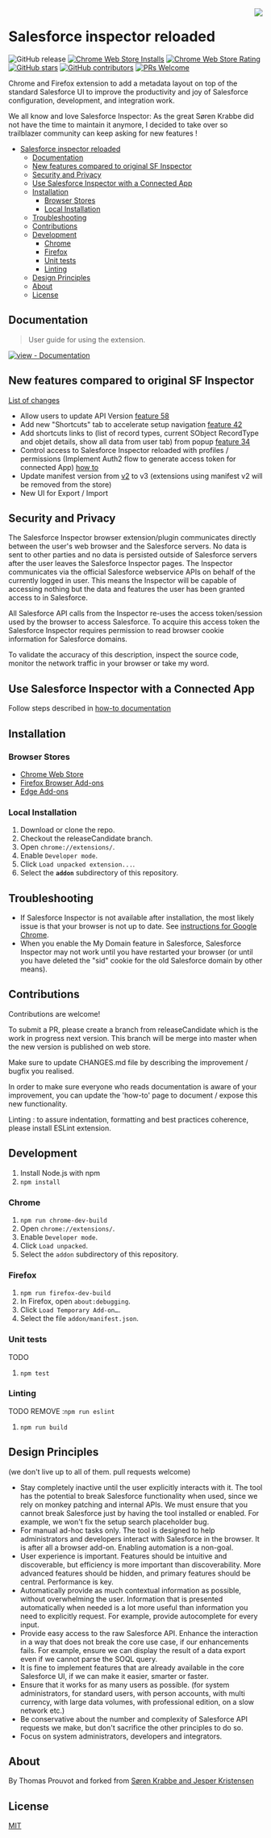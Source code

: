<img src="https://github.com/dufoli/salesforce-inspector-reboot/blob/master/addon/icon128.png?raw=true" align="right">

# Salesforce inspector reloaded

![GitHub release](https://img.shields.io/github/v/release/dufoli/salesforce-inspector-reboot?sort=semver)
[![Chrome Web Store Installs](https://img.shields.io/chrome-web-store/users/hpijlohoihegkfehhibggnkbjhoemldh)](https://chrome.google.com/webstore/detail/salesforce-inspector-relo/hpijlohoihegkfehhibggnkbjhoemldh)
[![Chrome Web Store Rating](https://img.shields.io/chrome-web-store/rating/hpijlohoihegkfehhibggnkbjhoemldh)](https://chrome.google.com/webstore/detail/salesforce-inspector-relo/hpijlohoihegkfehhibggnkbjhoemldh)
[![GitHub stars](https://img.shields.io/github/stars/dufoli/salesforce-inspector-reboot?cacheSeconds=3600)](https://github.com/dufoli/salesforce-inspector-reboot/stargazers/)
[![GitHub contributors](https://img.shields.io/github/contributors/dufoli/salesforce-inspector-reboot.svg)](https://github.com/dufoli/salesforce-inspector-reboot/graphs/contributors/)
[![PRs Welcome](https://img.shields.io/badge/PRs-welcome-brightgreen.svg?style=flat-square)](http://makeapullrequest.com)

Chrome and Firefox extension to add a metadata layout on top of the standard Salesforce UI to improve the productivity and joy of Salesforce configuration, development, and integration work.

We all know and love Salesforce Inspector: As the great Søren Krabbe did not have the time to maintain it anymore, I decided to take over so trailblazer community can keep asking for new features !

- [Salesforce inspector reloaded](#salesforce-inspector-reloaded)
  - [Documentation](#documentation)
  - [New features compared to original SF Inspector](#new-features-compared-to-original-sf-inspector)
  - [Security and Privacy](#security-and-privacy)
  - [Use Salesforce Inspector with a Connected App](#use-salesforce-inspector-with-a-connected-app)
  - [Installation](#installation)
    - [Browser Stores](#browser-stores)
    - [Local Installation](#local-installation)
  - [Troubleshooting](#troubleshooting)
  - [Contributions](#contributions)
  - [Development](#development)
    - [Chrome](#chrome)
    - [Firefox](#firefox)
    - [Unit tests](#unit-tests)
    - [Linting](#linting)
  - [Design Principles](#design-principles)
  - [About](#about)
  - [License](#license)

## Documentation

> User guide for using the extension.

[![view - Documentation](https://img.shields.io/badge/view-Documentation-blue?style=for-the-badge)](https://tprouvot.github.io/Salesforce-Inspector-reloaded/ "Go to extension documentation")


## New features compared to original SF Inspector

[List of changes](CHANGES.md)

- Allow users to update API Version [feature 58](https://github.com/tprouvot/Salesforce-Inspector-reloaded/issues/58)
- Add new "Shortcuts" tab to accelerate setup navigation [feature 42](https://github.com/tprouvot/Salesforce-Inspector-reloaded/issues/42)
- Add shortcuts links to (list of record types, current SObject RecordType and objet details, show all data from user tab) from popup [feature 34](https://github.com/tprouvot/Salesforce-Inspector-reloaded/issues/34)
- Control access to Salesforce Inspector reloaded with profiles / permissions (Implement Auth2 flow to generate access token for connected App) [how to](https://github.com/dufoli/salesforce-inspector-reboot/wiki/How-to#use-sf-inspector-with-a-connected-app)
- Update manifest version from [v2](https://developer.chrome.com/docs/extensions/mv3/mv2-sunset/) to v3 (extensions using manifest v2 will be removed from the store)
- New UI for Export / Import

## Security and Privacy

The Salesforce Inspector browser extension/plugin communicates directly between the user's web browser and the Salesforce servers. No data is sent to other parties and no data is persisted outside of Salesforce servers after the user leaves the Salesforce Inspector pages.
The Inspector communicates via the official Salesforce webservice APIs on behalf of the currently logged in user. This means the Inspector will be capable of accessing nothing but the data and features the user has been granted access to in Salesforce.

All Salesforce API calls from the Inspector re-uses the access token/session used by the browser to access Salesforce. To acquire this access token the Salesforce Inspector requires permission to read browser cookie information for Salesforce domains.

To validate the accuracy of this description, inspect the source code, monitor the network traffic in your browser or take my word.

## Use Salesforce Inspector with a Connected App

Follow steps described in [how-to documentation](https://tprouvot.github.io/Salesforce-Inspector-reloaded/how-to/#use-sf-inspector-with-a-connected-app)

## Installation

### Browser Stores

- [Chrome Web Store](https://chrome.google.com/webstore/detail/salesforce-inspector-relo/hpijlohoihegkfehhibggnkbjhoemldh)
- [Firefox Browser Add-ons](https://addons.mozilla.org/en-US/firefox/addon/salesforce-inspector-reloaded/)
- [Edge Add-ons](https://microsoftedge.microsoft.com/addons/detail/salesforce-inspector-relo/noclfopoifgfgnflgkakofglfeeambpd)

### Local Installation

1. Download or clone the repo.
2. Checkout the releaseCandidate branch.
3. Open `chrome://extensions/`.
4. Enable `Developer mode`.
5. Click `Load unpacked extension...`.
6. Select the **`addon`** subdirectory of this repository.

## Troubleshooting

- If Salesforce Inspector is not available after installation, the most likely issue is that your browser is not up to date. See [instructions for Google Chrome](https://productforums.google.com/forum/#!topic/chrome/YK1-o4KoSjc).
- When you enable the My Domain feature in Salesforce, Salesforce Inspector may not work until you have restarted your browser (or until you have deleted the "sid" cookie for the old Salesforce domain by other means).

## Contributions

Contributions are welcome!

To submit a PR, please create a branch from releaseCandidate which is the work in progress next version.
This branch will be merge into master when the new version is published on web store.

Make sure to update CHANGES.md file by describing the improvement / bugfix you realised.

In order to make sure everyone who reads documentation is aware of your improvement, you can update the 'how-to' page to document / expose this new functionality.

Linting : to assure indentation, formatting and best practices coherence, please install ESLint extension.

## Development

1. Install Node.js with npm
2. `npm install`

### Chrome

1. `npm run chrome-dev-build`
2. Open `chrome://extensions/`.
3. Enable `Developer mode`.
4. Click `Load unpacked`.
5. Select the `addon` subdirectory of this repository.

### Firefox

1. `npm run firefox-dev-build`
2. In Firefox, open `about:debugging`.
3. Click `Load Temporary Add-on…`.
4. Select the file `addon/manifest.json`.

### Unit tests
TODO
1. `npm test`

### Linting

TODO REMOVE :`npm run eslint`
1. `npm run build`

## Design Principles

(we don't live up to all of them. pull requests welcome)

- Stay completely inactive until the user explicitly interacts with it. The tool has the potential to break Salesforce functionality when used, since we rely on monkey patching and internal APIs. We must ensure that you cannot break Salesforce just by having the tool installed or enabled. For example, we won't fix the setup search placeholder bug.
- For manual ad-hoc tasks only. The tool is designed to help administrators and developers interact with Salesforce in the browser. It is after all a browser add-on. Enabling automation is a non-goal.
- User experience is important. Features should be intuitive and discoverable, but efficiency is more important than discoverability. More advanced features should be hidden, and primary features should be central. Performance is key.
- Automatically provide as much contextual information as possible, without overwhelming the user. Information that is presented automatically when needed is a lot more useful than information you need to explicitly request. For example, provide autocomplete for every input.
- Provide easy access to the raw Salesforce API. Enhance the interaction in a way that does not break the core use case, if our enhancements fails. For example, ensure we can display the result of a data export even if we cannot parse the SOQL query.
- It is fine to implement features that are already available in the core Salesforce UI, if we can make it easier, smarter or faster.
- Ensure that it works for as many users as possible. (for system administrators, for standard users, with person accounts, with multi currency, with large data volumes, with professional edition, on a slow network etc.)
- Be conservative about the number and complexity of Salesforce API requests we make, but don't sacrifice the other principles to do so.
- Focus on system administrators, developers and integrators.

## About

By Thomas Prouvot and forked from [Søren Krabbe and Jesper Kristensen](https://github.com/sorenkrabbe/Chrome-Salesforce-inspector)

## License

[MIT](./LICENSE)